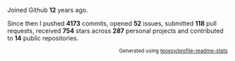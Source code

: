 Joined Github **12** years ago.

Since then I pushed **4173** commits, opened **52** issues, submitted **118** pull requests, received **754** stars across **287** personal projects and contributed to **14** public repositories.

<p align="right"><sub>Generated using <a href="https://github.com/marketplace/actions/profile-readme-stats">teoxoy/profile-readme-stats</a></sub></p>
